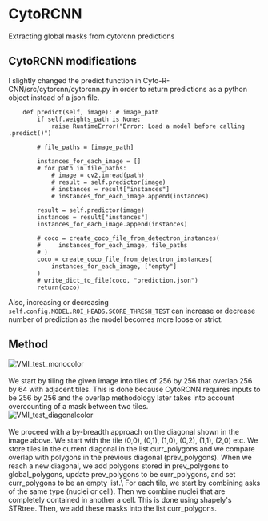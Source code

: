 # CytoRCNN
Extracting global masks from cytorcnn predictions
## CytoRCNN modifications
I slightly changed the predict function in Cyto-R-CNN/src/cytorcnn/cytorcnn.py in order to return predictions as a python object instead of a json file. 
```
    def predict(self, image): # image_path
        if self.weights_path is None:
            raise RuntimeError("Error: Load a model before calling .predict()")

        # file_paths = [image_path]

        instances_for_each_image = []
        # for path in file_paths:
            # image = cv2.imread(path)
            # result = self.predictor(image)
            # instances = result["instances"]
            # instances_for_each_image.append(instances)
        
        result = self.predictor(image)
        instances = result["instances"]
        instances_for_each_image.append(instances)

        # coco = create_coco_file_from_detectron_instances(
        #     instances_for_each_image, file_paths
        # )
        coco = create_coco_file_from_detectron_instances(
            instances_for_each_image, ["empty"]
        )
        # write_dict_to_file(coco, "prediction.json")
        return(coco)
```
Also, increasing or decreasing `self.config.MODEL.ROI_HEADS.SCORE_THRESH_TEST` can increase or decrease number of prediction as the model becomes more loose or strict.
## Method
![VMI_test_monocolor](https://github.com/user-attachments/assets/bf249bf4-47d7-4870-8c71-c481845ec6a3)\
\
We start by tiling the given image into tiles of 256 by 256 that overlap 256 by 64 with adjacent tiles. This is done because CytoRCNN requires inputs to be 256 by 256 and the overlap methodology later takes into account overcounting of a mask between two tiles.
\
![VMI_test_diagonalcolor](https://github.com/user-attachments/assets/48e4f8fb-7ac0-47d6-bc4d-66701797bb0e)\
\
We proceed with a by-breadth approach on the diagonal shown in the image above. We start with the tile (0,0), (0,1), (1,0), (0,2), (1,1), (2,0) etc. We store tiles in the current diagonal in the list curr_polygons and we compare overlap with polygons in the previous diagonal (prev_polygons). When we reach a new diagonal, we add polygons stored in prev_polygons to global_polygons, update prev_polygons to be curr_polygons, and set curr_polygons to be an empty list.\\
For each tile, we start by combining asks of the same type (nuclei or cell). Then we combine nuclei that are completely contained in another a cell. This is done using shapely's STRtree. Then, we add these masks into the list curr_polygons.
